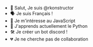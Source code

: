 - 👋 Salut, Je suis @rkonstructor
- 🗣️ Je suis Français !
- 👀 Je m'intéresse au JavaScript
- 📖 J'apprends actuellement le Python 
- 🛠️ Je créer un bot discord !
- 💔 Je ne cherche pas de collaboration

<!---
rkonstructor/rkonstructor is a ✨ special ✨ repository because its `README.md` (this file) appears on your GitHub profile.
You can click the Preview link to take a look at your changes.
--->
